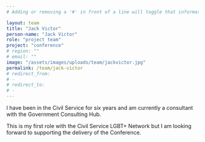 ```yaml
---
# Adding or removing a '#' in front of a line will toggle that information off and on from being processed. 

layout: team
title: "Jack Victor"
person-name: "Jack Victor"
role: "project team"
project: "conference"
# region: ""
# email: ""
image: "/assets/images/uploads/team/jackvictor.jpg"
permalink: /team/jack-victor
# redirect_from: 
# - 
# redirect_to: 
# - 
---
```


I have been in the Civil Service for six years and am currently a consultant with the Government Consulting Hub.

This is my first role with the Civil Service LGBT+ Network but I am looking forward to supporting the delivery of the Conference.
